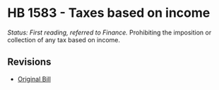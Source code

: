# HB 1583 - Taxes based on income
*Status: First reading, referred to Finance.*
Prohibiting the imposition or collection of any tax based on income.

## Revisions
* [Original Bill](1/)